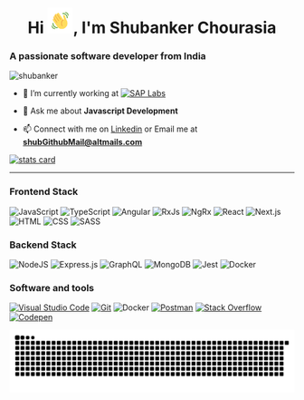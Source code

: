 <h1 align="center">Hi <img src="https://raw.githubusercontent.com/shubanker/shubanker/main/assets/wave.gif" 
         alt=""
         height="45"
         width="45" />, I'm Shubanker Chourasia</h1>

<h3>A passionate software developer from India </h3>

<p> <img src="https://komarev.com/ghpvc/?username=shubanker&label=Profile%20views&color=0e75b6&style=flat" alt="shubanker" /> </p>

- 🔭 I’m currently working at <a href="https://www.sap.com/india/about/labs-india.html" target="_blank"> <img src="https://upload.wikimedia.org/wikipedia/commons/5/59/SAP_2011_logo.svg" width="50" alt="SAP Labs"/></a>

- 💬 Ask me about **Javascript Development**

- 📫 Connect with me on <a href="https://www.linkedin.com/in/shubanker" target="_blank">Linkedin</a> or Email me at **shubGithubMail@altmails.com**
<!--
- 📄 Know about my experiences [My Resume](https://shubanker.github.io/docs/Shubanker_resume.pdf)
  -->
<p>
    <a align= "center" href="https://github.com/shubanker">
    <img alt= "stats card" height="200px" width="400" src="https://github-readme-stats.vercel.app/api?username=shubanker&theme=cobalt&show_icons=true&count_private=true" />
    </a>
</p>

<hr>

<h3 align="left">Frontend Stack</h3>
<p>
   <img alt="JavaScript" src="https://img.shields.io/badge/JavaScript%20-%23F7DF1E.svg?logo=javascript&logoColor=black"></img>
   <img alt="TypeScript" src="https://img.shields.io/badge/TypeScript%20-%23007ACC.svg?logo=typescript&logoColor=white"></img>   
   <img alt="Angular" src="https://img.shields.io/badge/angular-%23DD0031.svg?logo=angular&logoColor=white"></img>
   <img alt="RxJs" src="https://img.shields.io/badge/rxjs-%23B7178C.svg?logo=reactivex&logoColor=white"></img> 
   <img alt="NgRx" src="https://img.shields.io/badge/-NgRx-orange?logo=reactivex"></img> 
   <img alt="React" src="https://img.shields.io/badge/React%20-%2320232a.svg?logo=react&logoColor=%2361DAFB"></img>
   <img alt="Next.js" src="https://img.shields.io/badge/Next.js%20-%23404d59.svg?logo=react&logoColor=white"></img>
   <img alt="HTML" src="https://img.shields.io/badge/HTML%20-%23E34F26.svg?logo=html5&logoColor=white"></img>
   <img alt="CSS" src="https://img.shields.io/badge/CSS%20-%231572B6.svg?logo=css3&logoColor=white"></img>
   <img alt="SASS" src="https://img.shields.io/badge/Sass%20-hotpink.svg?logo=SASS&logoColor=white"></img>
</p>
<h3 align="left">Backend Stack</h3>
<p>
   <img alt="NodeJS" src="https://img.shields.io/badge/Node.js%20-%2343853D.svg?logo=node-dot-js&logoColor=white"></img>
   <img alt="Express.js" src="https://img.shields.io/badge/Express.js%20-%23404d59.svg?logo=express&logoColor=white"></img>
   <img alt="GraphQL" src="https://img.shields.io/badge/GraphQL%20-F71490.svg?logo=graphql&logoColor=white"></img>
   <img alt="MongoDB" src ="https://img.shields.io/badge/MongoDB-%234ea94b.svg?logo=mongodb&logoColor=white"></a>
   <img alt="Jest" src="https://img.shields.io/badge/Spring_Boot-F2F4F9?logo=spring-boot"></img>
   <img alt="Docker" src="https://img.shields.io/badge/Docker-2391E6.svg?logo=docker&logoColor=white"></img>
   
</p>
<h3 align="left">Software and tools</h3>
<p>
    <a href="#"><img alt="Visual Studio Code" src="https://img.shields.io/badge/Visual%20Studio%20Code-0078d7.svg?logo=visual-studio-code&logoColor=white"></a>
    <a href="#"><img alt="Git" src="https://img.shields.io/badge/Git%20-%23F05033.svg?logo=git&logoColor=white"></a>
    <img alt="Docker" src="https://img.shields.io/badge/Docker-2391E6.svg?logo=docker&logoColor=white"></img>
    <a href="#"><img alt="Postman" src="https://img.shields.io/badge/Postman-FF6C37?logo=postman&logoColor=white"></a>
    <a href="#"><img alt="Stack Overflow" src="https://img.shields.io/badge/-Stack%20Overflow-FE7A16?logo=stack-overflow&logoColor=white"></a>
    <a href="#"><img alt="Codepen" src="https://img.shields.io/badge/Codepen-000000.svg?logo=codepen&logoColor=white"></a>
</p>
<p align="center">
  <img src="https://github.com/shubanker/shubanker/raw/output/github-contribution-grid-snake.svg" alt="snake"></center>
</p>
<!--
**shubanker/shubanker** is a ✨ _special_ ✨ repository because its `README.md` (this file) appears on your GitHub profile.

Here are some ideas to get you started:

- 🔭 I’m currently working on ...
- 🌱 I’m currently learning ...
- 👯 I’m looking to collaborate on ...
- 🤔 I’m looking for help with ...
- 💬 Ask me about ...
- 📫 How to reach me: ...
- 😄 Pronouns: ...
- ⚡ Fun fact: ...
  -->
